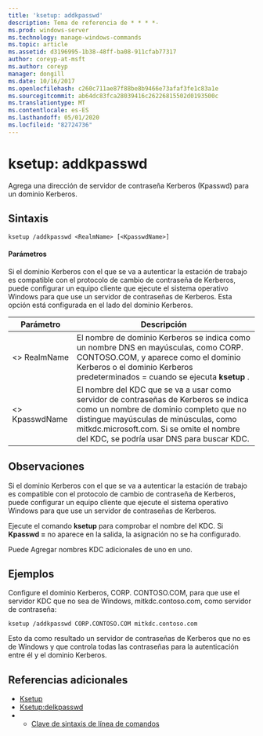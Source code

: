 ```yaml
---
title: 'ksetup: addkpasswd'
description: Tema de referencia de * * * *-
ms.prod: windows-server
ms.technology: manage-windows-commands
ms.topic: article
ms.assetid: d3196995-1b38-48ff-ba08-911cfab77317
author: coreyp-at-msft
ms.author: coreyp
manager: dongill
ms.date: 10/16/2017
ms.openlocfilehash: c260c711ae87f88be8b9466e73afaf3fe1c83a1e
ms.sourcegitcommit: ab64dc83fca28039416c26226815502d0193500c
ms.translationtype: MT
ms.contentlocale: es-ES
ms.lasthandoff: 05/01/2020
ms.locfileid: "82724736"
---
```

# <a name="ksetupaddkpasswd"></a>ksetup: addkpasswd



Agrega una dirección de servidor de contraseña Kerberos (Kpasswd) para un dominio Kerberos.

## <a name="syntax"></a>Sintaxis

```
ksetup /addkpasswd <RealmName> [<KpasswdName>]
```

#### <a name="parameters"></a>Parámetros

Si el dominio Kerberos con el que se va a autenticar la estación de trabajo es compatible con el protocolo de cambio de contraseña de Kerberos, puede configurar un equipo cliente que ejecute el sistema operativo Windows para que use un servidor de contraseñas de Kerberos. Esta opción está configurada en el lado del dominio Kerberos.

|Parámetro|Descripción|
|---------|-----------|
|\<> RealmName|El nombre de dominio Kerberos se indica como un nombre DNS en mayúsculas, como CORP. CONTOSO.COM, y aparece como el dominio Kerberos o el dominio Kerberos predeterminados = cuando se ejecuta **ksetup** .|
|\<> KpasswdName|El nombre del KDC que se va a usar como servidor de contraseñas de Kerberos se indica como un nombre de dominio completo que no distingue mayúsculas de minúsculas, como mitkdc.microsoft.com. Si se omite el nombre del KDC, se podría usar DNS para buscar KDC.|

## <a name="remarks"></a>Observaciones

Si el dominio Kerberos con el que se va a autenticar la estación de trabajo es compatible con el protocolo de cambio de contraseña de Kerberos, puede configurar un equipo cliente que ejecute el sistema operativo Windows para que use un servidor de contraseñas de Kerberos.

Ejecute el comando **ksetup** para comprobar el nombre del KDC. Si **Kpasswd =** no aparece en la salida, la asignación no se ha configurado.

Puede Agregar nombres KDC adicionales de uno en uno.

## <a name="examples"></a>Ejemplos

Configure el dominio Kerberos, CORP. CONTOSO.COM, para que use el servidor KDC que no sea de Windows, mitkdc.contoso.com, como servidor de contraseña:
```
ksetup /addkpasswd CORP.CONTOSO.COM mitkdc.contoso.com
```
Esto da como resultado un servidor de contraseñas de Kerberos que no es de Windows y que controla todas las contraseñas para la autenticación entre él y el dominio Kerberos.

## <a name="additional-references"></a>Referencias adicionales

-   [Ksetup](ksetup.md)
-   [Ksetup:delkpasswd](ksetup-delkpasswd.md)
-   - [Clave de sintaxis de línea de comandos](command-line-syntax-key.md)